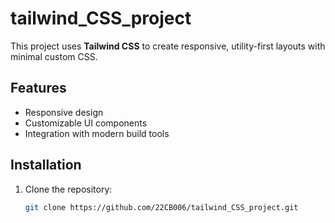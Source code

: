 # tailwind_CSS_project

This project uses **Tailwind CSS** to create responsive, utility-first layouts with minimal custom CSS.

## Features

- Responsive design
- Customizable UI components
- Integration with modern build tools

## Installation

1. Clone the repository:
   ```bash
   git clone https://github.com/22CB006/tailwind_CSS_project.git
